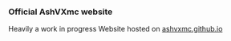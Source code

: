 ### Official AshVXmc website

Heavily a work in progress
Website hosted on [ashvxmc.github.io](https://ashvxmc.github.io/)
